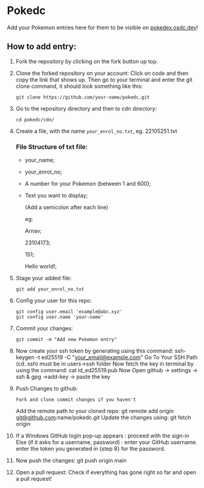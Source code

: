 # Pokedc
Add your Pokemon entries here for them to be visible on [pokedex.osdc.dev](https://pokedex.osdc.dev/)!

## How to add entry:
1. Fork the repository by clicking on the fork button up top.
2. Clone the forked repository on your account: Click on code and then copy the link that shows up. Then go to your terminal and enter the git clone command, it should look something like this:
    ```
    git clone https://github.com/your-name/pokedc.git
    ```
3. Go to the repository directory and then to cdn directory:
    ```
    cd pokedc/cdn/
    ```
4. Create a file, with the name `your_enrol_no.txt`, eg. 22105251.txt
    ### File Structure of txt file:
    - your_name;
    - your_enrol_no;
    - A number for your Pokemon (between 1 and 600);
    - Text you want to display;
        
        (Add a semicolon after each line)

        eg:
        
        Arnav;

        23104173;

        151;

        Hello world!;

5. Stage your added file:
    ```
    git add your_enrol_no.txt
    ```
6. Config your user for this repo:
   ```
   git config user.email 'example@abc.xyz'
   git config user.name 'your-name'
   ```
7. Commit your changes:
    ```
    git commit -m "Add new Pokemon entry"
    ```
8. Now create your ssh token by generating using this command:
   ssh-keygen -t ed25519 -C "your_email@example.com"
   Go To Your SSH Path (cd.\.ssh\) must be in users->ssh folder
   Now fetch the key in terminal by using the command:
                      cat id_ed25519.pub
   Now Open github -> settings -> ssh & gpg ->add-key -> paste the key
      
10. Push Changes to github:
    ```
    Fork and clone commit changes if you haven't
    ```
    Add the remote path to your cloned repo:
       git remote add origin git@github.com:name/pokedc.git
    Update the changes using:
       git fetch origin
    
12. If a Windows GitHub login pop-up appears :
        proceed with the sign-in
    Else (if it asks for a username, password) :
        enter your GitHub username.
        enter the token you generated in {step 8} for the password.
13. Now push the changes:
            git push origin main
    
14. Open a pull request: Check if everything has gone right so far and open a pull request!
    
